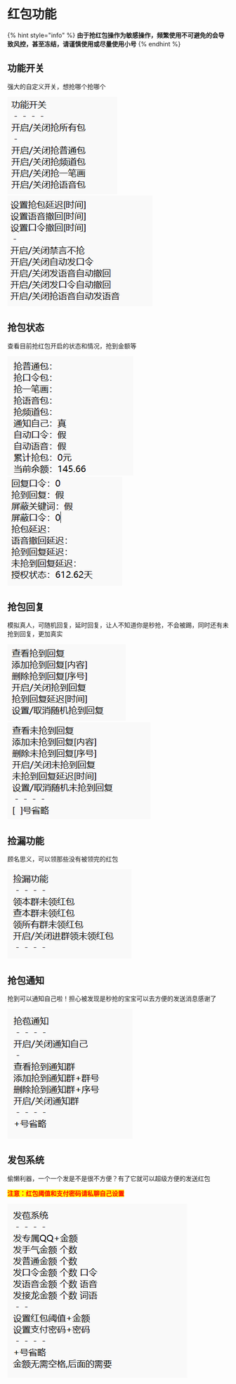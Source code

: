 # 红包功能

{% hint style="info" %}
**由于抢红包操作为敏感操作，频繁使用不可避免的会导致风控，甚至冻结，请谨慎使用或尽量使用小号**
{% endhint %}

## **功能开关**

强大的自定义开关，想抢哪个抢哪个

![](<../.gitbook/assets/image (5).png>)![](<../.gitbook/assets/image (21).png>)

## **抢包状态**

查看目前抢红包开启的状态和情况，抢到金额等

![](<../.gitbook/assets/image (2) (1).png>)![](<../.gitbook/assets/image (6).png>)



## 抢包回复

模拟真人，可随机回复，延时回复，让人不知道你是秒抢，不会被踢，同时还有未抢到回复，更加真实

![](<../.gitbook/assets/image (19).png>)![](<../.gitbook/assets/image (22).png>)

## 捡漏功能

顾名思义，可以领那些没有被领完的红包

![](<../.gitbook/assets/image (1).png>)

## 抢包通知

抢到可以通知自己啦！担心被发现是秒抢的宝宝可以去方便的发送消息感谢了

![](<../.gitbook/assets/image (2).png>)

## 发包系统

偷懒利器，一个一个发是不是很不方便？有了它就可以超级方便的发送红包

<mark style="color:red;">**注意：红包阈值和支付密码请私聊自己设置**</mark>

![](<../.gitbook/assets/image (20).png>)

